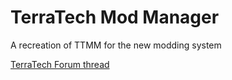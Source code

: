# TerraTech Mod Manager
A recreation of TTMM for the new modding system

[TerraTech Forum thread](https://forum.terratechgame.com/index.php?threads/terratech-mod-manager.17208/)
